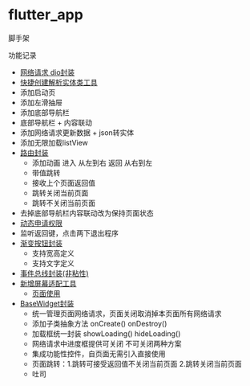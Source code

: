 # flutter_app

脚手架

功能记录
- [网络请求 dio封装](https://github.com/pengMaster/flutter_app/blob/master/lib/api/net_utils.dart)
- [快捷创建解析实体类工具](https://github.com/zhangruiyu/FlutterJsonBeanFactory)
- 添加启动页
- 添加左滑抽屉
- 添加底部导航栏
- 底部导航栏 + 内容联动
- 添加网络请求更新数据 + json转实体
- 添加无限加载listView
- [路由封装](https://github.com/pengMaster/flutter_app/blob/master/lib/utils/route_util.dart)
  - 添加动画 进入 从左到右 返回 从右到左
  - 带值跳转
  - 接收上个页面返回值
  - 跳转关闭当前页面
  - 跳转不关闭当前页面
- 去掉底部导航栏内容联动改为保持页面状态
- [动态申请权限](https://github.com/pengMaster/flutter_app/blob/master/lib/views/sample/permission_act.dart)
- 监听返回键，点击两下退出程序
- [渐变按钮封装](https://github.com/pengMaster/flutter_app/blob/master/lib/widget/gradient_button.dart)
  - 支持宽高定义
  - 支持文字定义
- [事件总线封装(非粘性)](https://github.com/pengMaster/flutter_app/blob/master/lib/utils/event_bus.dart)
- [新增屏幕适配工具](https://github.com/pengMaster/flutter_app/blob/master/lib/utils/flutter_screenutil.dart)
  - [页面使用](https://github.com/pengMaster/flutter_app/blob/master/lib/widget/gradient_button.dart)
- [BaseWidget封装](https://github.com/pengMaster/flutter_app/blob/master/lib/base/base_stateful_widget.dart)
  - 统一管理页面网络请求，页面关闭取消掉本页面所有网络请求
  - 添加子类抽象方法 onCreate() onDestroy()
  - 加载框统一封装 showLoading()  hideLoading()
  - 网络请求中进度框提供可关闭 不可关闭两种方案
  - 集成功能性控件，自页面无需引入直接使用
  - 页面跳转：1.跳转可接受返回值不关闭当前页面 2.跳转关闭当前页面
  - 吐司




